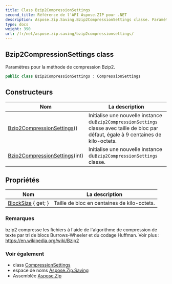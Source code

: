 ```yaml
---
title: Class Bzip2CompressionSettings
second_title: Référence de l'API Aspose.ZIP pour .NET
description: Aspose.Zip.Saving.Bzip2CompressionSettings classe. Paramètres pour la méthode de compression Bzip2.
type: docs
weight: 390
url: /fr/net/aspose.zip.saving/bzip2compressionsettings/
---
```

## Bzip2CompressionSettings class

Paramètres pour la méthode de compression Bzip2.

```csharp
public class Bzip2CompressionSettings : CompressionSettings
```

## Constructeurs

| Nom | La description |
| --- | --- |
| [Bzip2CompressionSettings](bzip2compressionsettings/#constructor)() | Initialise une nouvelle instance du`Bzip2CompressionSettings` classe avec taille de bloc par défaut, égale à 9 centaines de kilo-octets. |
| [Bzip2CompressionSettings](bzip2compressionsettings/#constructor_1)(int) | Initialise une nouvelle instance du`Bzip2CompressionSettings` classe. |

## Propriétés

| Nom | La description |
| --- | --- |
| [BlockSize](../../aspose.zip.saving/bzip2compressionsettings/blocksize/) { get; } | Taille de bloc en centaines de kilo-octets. |

### Remarques

bzip2 compresse les fichiers à l'aide de l'algorithme de compression de texte par tri de blocs Burrows-Wheeler et du codage Huffman. Voir plus : https://en.wikipedia.org/wiki/Bzip2

### Voir également

* class [CompressionSettings](../compressionsettings/)
* espace de noms [Aspose.Zip.Saving](../../aspose.zip.saving/)
* Assemblée [Aspose.Zip](../../)



